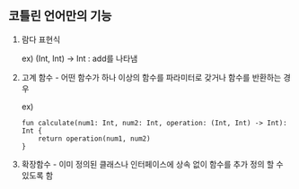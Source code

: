 ## 코틀린 언어만의 기능
  1. 람다 표현식
    
        ex) (Int, Int) -> Int : add를 나타냄
  2. 고계 함수
    - 어떤 함수가 하나 이상의 함수를 파라미터로 갖거나 함수를 반환하는 경우

        ex) 
        ```
        fun calculate(num1: Int, num2: Int, operation: (Int, Int) -> Int): Int {
            return operation(num1, num2)
        }
        ```
   3. 확장함수
    - 이미 정의된 클래스나 인터페이스에 상속 없이 함수를 추가 정의 할 수 있도록 함